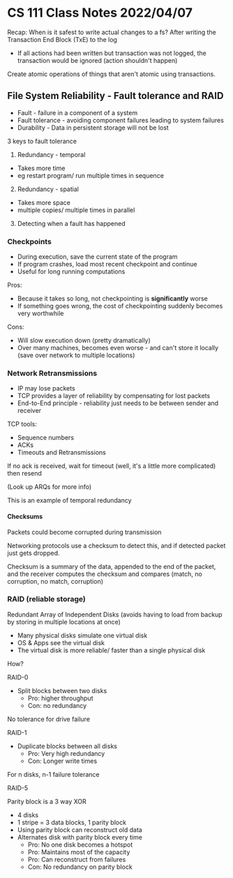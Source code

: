 # CS 111 Class Notes 2022/04/07

Recap:
When is it safest to write actual changes to a fs? After writing the Transaction End Block (TxE) to the log

* If all actions had been written but transaction was not logged, the transaction would be ignored (action shouldn't happen)

Create atomic operations of things that aren't atomic using transactions.

## File System Reliability - Fault tolerance and RAID

* Fault - failure in a component of a system
* Fault tolerance - avoiding component failures leading to system failures
* Durability - Data in persistent storage will not be lost

3 keys to fault tolerance

1. Redundancy - temporal
  * Takes more time
  * eg restart program/ run multiple times in sequence
2. Redundancy - spatial
  * Takes more space
  * multiple copies/ multiple times in parallel
3. Detecting when a fault has happened

### Checkpoints

* During execution, save the current state of the program
* If program crashes, load most recent checkpoint and continue
* Useful for long running computations

Pros:

* Because it takes so long, not checkpointing is **significantly** worse
* If something goes wrong, the cost of checkpointing suddenly becomes very worthwhile

Cons:

* Will slow execution down (pretty dramatically)
* Over many machines, becomes even worse - and can't store it locally (save over network to 
  multiple locations)

### Network Retransmissions

* IP may lose packets
* TCP provides a layer of reliability by compensating for lost packets
* End-to-End principle - reliability just needs to be between sender and receiver

TCP tools:

* Sequence numbers
* ACKs
* Timeouts and Retransmissions

If no ack is received, wait for timeout (well, it's a little more complicated) then resend

(Look up ARQs for more info)

This is an example of temporal redundancy

#### Checksums

Packets could become corrupted during transmission

Networking protocols use a checksum to detect this, and if detected packet just gets dropped.

Checksum is a summary of the data, appended to the end of the packet, and the receiver computes the checksum and compares (match, no corruption, no match, corruption)

### RAID (reliable storage)

Redundant Array of Independent Disks (avoids having to load from backup by storing in multiple locations at once)

* Many physical disks simulate one virtual disk
* OS & Apps see the virtual disk
* The virtual disk is more reliable/ faster than a single physical disk

How?

RAID-0

* Split blocks between two disks
  * Pro: higher throughput
  * Con: no redundancy

No tolerance for drive failure

RAID-1

* Duplicate blocks between all disks
  * Pro: Very high redundancy
  * Con: Longer write times

For n disks, n-1 failure tolerance

RAID-5

Parity block is a 3 way XOR

* 4 disks
* 1 stripe = 3 data blocks, 1 parity block
* Using parity block can reconstruct old data
* Alternates disk with parity block every time
  * Pro: No one disk becomes a hotspot
  * Pro: Maintains most of the capacity
  * Pro: Can reconstruct from failures
  * Con: No redundancy on parity block

